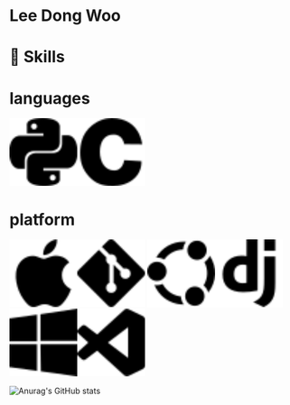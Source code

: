 # Lee Dong Woo

# 🦾 Skills
# languages

<img src="./icon/python.svg" alt="python" height="120" width="120"><img src="./icon/c.svg" alt="c" height="120" width="120">

# platform
<img src="./icon/apple.svg" alt="apple" height="120" width="120"><img src="./icon/git.svg" height="120" width="120">
<img src="./icon/ubuntu.svg" height="120" width="120"><img src="./icon/django.svg" alt="django" height="120" width="120">
<img src="./icon/windows.svg" height="120" width="120"><img src="./icon/visualstudiocode.svg" height="120" width="120">
 </h1>

![Anurag's GitHub stats](https://github-readme-stats.vercel.app/api?username=moveright1231&show_icons=true&theme=radical)

<!--
**moveright1231/moveright1231** is a ✨ _special_ ✨ repository because its `README.md` (this file) appears on your GitHub profile.

Here are some ideas to get you started:

- 🔭 I’m currently working on ...
- 🌱 I’m currently learning ...
- 👯 I’m looking to collaborate on ...
- 🤔 I’m looking for help with ...
- 💬 Ask me about ...
- 📫 How to reach me: ...
- 😄 Pronouns: ...
- ⚡ Fun fact: ...
-->

